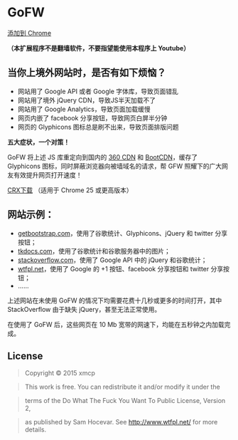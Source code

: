 # GoFW
[添加到 Chrome](http://s.xmcp.tk/gofw/latest.crx)

**（本扩展程序不是翻墙软件，不要指望能使用本程序上 Youtube）**

## 当你上境外网站时，是否有如下烦恼？

- 网站用了 Google API 或者 Google 字体库，导致页面错乱
- 网站用了境外 jQuery CDN，导致JS半天加载不了
- 网站用了 Google Analytics，导致页面加载缓慢
- 网页内嵌了 facebook 分享按钮，导致网页白屏半分钟
- 网页的 Glyphicons 图标总是刷不出来，导致页面排版问题

**五大症状，一个对策！**

GoFW 将上述 JS 库重定向到国内的 [360 CDN](http://libs.useso.com/) 和 [BootCDN](http://www.bootcdn.cn/)，缓存了 Glyphicons 图标，同时屏蔽浏览器向被墙域名的请求，帮 GFW 照耀下的广大网友有效提升网页打开速度！

[CRX下载](http://s.xmcp.tk/gofw/latest.crx) （适用于 Chrome 25 或更高版本）

## 网站示例：
- [getbootstrap.com](http://getbootstrap.com/css/)，使用了谷歌统计、Glyphicons、jQuery 和 twitter 分享按钮；
- [tkdocs.com](http://www.tkdocs.com/tutorial/index.html)，使用了谷歌统计和谷歌服务器中的图片；
- [stackoverflow.com](https://stackoverflow.com/)，使用了 Google API 中的 jQuery 和谷歌统计；
- [wtfpl.net](http://www.wtfpl.net/)，使用了 Google 的 +1 按钮、facebook 分享按钮和 twitter 分享按钮；
- ……

上述网站在未使用 GoFW 的情况下均需要花费十几秒或更多的时间打开，其中 StackOverflow 由于缺失 jQuery，甚至无法正常使用。

在使用了 GoFW 后，这些网页在 10 Mb 宽带的网速下，均能在五秒钟之内加载完成。

## License

> Copyright © 2015 xmcp

> This work is free. You can redistribute it and/or modify it under the

> terms of the Do What The Fuck You Want To Public License, Version 2,

> as published by Sam Hocevar. See http://www.wtfpl.net/ for more details.
